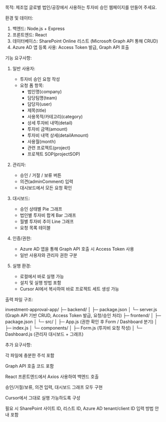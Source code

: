 목적: 제조업 글로벌 법인/공장에서 사용하는 투자비 승인 웹페이지를 만들어 주세요.

환경 및 데이터:
1. 백엔드: Node.js + Express
2. 프론트엔드: React
3. 데이터베이스: SharePoint Online 리스트 (Microsoft Graph API 통해 CRUD)
4. Azure AD 앱 등록 사용: Access Token 발급, Graph API 호출

기능 요구사항:
1. 일반 사용자:
   - 투자비 승인 요청 작성
   - 요청 폼 항목: 
     - 법인명(company)
     - 담당팀명(team)
     - 담당자(user)
     - 제목(title)
     - 사용목적/카테고리(category)
     - 상세 투자비 내역(detail)
     - 투자비 금액(amount)
     - 투자비 내역 상세(detailAmount)
     - 사용월(month)
     - 관련 프로젝트(project)
     - 프로젝트 SOP(projectSOP)

2. 관리자:
   - 승인 / 거절 / 보류 버튼
   - 의견(adminComment) 입력
   - 대시보드에서 모든 요청 확인

3. 대시보드:
   - 승인 상태별 Pie 그래프
   - 법인별 투자비 합계 Bar 그래프
   - 월별 투자비 추이 Line 그래프
   - 요청 목록 테이블

4. 인증/권한:
   - Azure AD 앱을 통해 Graph API 호출 시 Access Token 사용
   - 일반 사용자와 관리자 권한 구분

5. 실행 환경:
   - 로컬에서 바로 실행 가능
   - 설치 및 실행 방법 포함
   - Cursor AI에서 복사하여 바로 프로젝트 세트 생성 가능

출력 파일 구조:

investment-approval-app/
├─ backend/
│   ├─ package.json
│   └─ server.js  (Graph API 기반 CRUD, Access Token 발급, 요청/승인 처리)
├─ frontend/
│   ├─ package.json
│   └─ src/
│       ├─ App.js  (권한 확인 후 Form / Dashboard 분기)
│       ├─ index.js
│       └─ components/
│           ├─ Form.js  (투자비 요청 작성)
│           └─ Dashboard.js  (관리자 대시보드 + 그래프)

추가 요구사항:

각 파일에 충분한 주석 포함

Graph API 호출 코드 포함

React 프론트엔드에서 Axios 사용하여 백엔드 호출

승인/거절/보류, 의견 입력, 대시보드 그래프 모두 구현

Cursor에서 그대로 실행 가능하도록 구성

필요 시 SharePoint 사이트 ID, 리스트 ID, Azure AD tenant/client ID 입력 방법 안내 포함